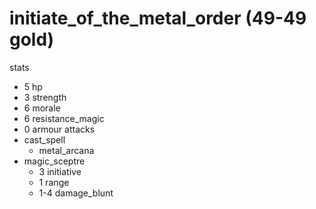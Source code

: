 # initiate_of_the_metal_order (49-49 gold)

stats
* 5 hp
* 3 strength
* 6 morale
* 6 resistance_magic
* 0 armour
attacks
* cast_spell
  * metal_arcana
* magic_sceptre
  * 3 initiative
  * 1 range
  * 1-4 damage_blunt

